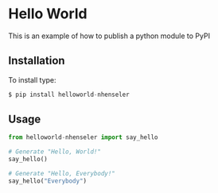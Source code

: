 # Hello World
This is an example of how to publish a python module to PyPI

## Installation
To install type:
```python
$ pip install helloworld-nhenseler
```

## Usage
```python
from helloworld-nhenseler import say_hello

# Generate "Hello, World!"
say_hello()

# Generate "Hello, Everybody!"
say_hello("Everybody")
```